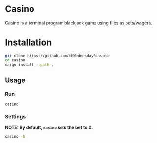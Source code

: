 # Casino

Casino is a terminal program blackjack game using files as bets/wagers.

# Installation

```bash
git clone https://github.com/thWednesday/casino
cd casino
cargo install --path .
```

## Usage

### Run

```bash
casino
```

### Settings

**NOTE: By default, `casino` sets the bet to 0.**

```bash
casino -h
```
